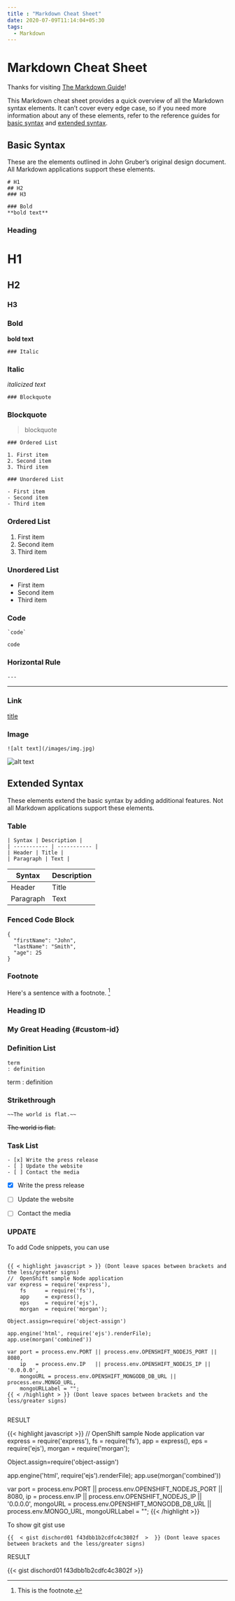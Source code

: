 ```yaml
---
title : "Markdown Cheat Sheet"
date: 2020-07-09T11:14:04+05:30
tags: 
  - Markdown
---
```



# Markdown Cheat Sheet

Thanks for visiting [The Markdown Guide](https://www.markdownguide.org)!

This Markdown cheat sheet provides a quick overview of all the Markdown syntax elements. It can’t cover every edge case, so if you need more information about any of these elements, refer to the reference guides for [basic syntax](https://www.markdownguide.org/basic-syntax) and [extended syntax](https://www.markdownguide.org/extended-syntax).

## Basic Syntax

These are the elements outlined in John Gruber’s original design document. All Markdown applications support these elements.

```
# H1
## H2
### H3

### Bold
**bold text**
```


### Heading

# H1
## H2
### H3

### Bold

**bold text**

```
### Italic
```
### Italic

*italicized text*
```
### Blockquote
```

### Blockquote

> blockquote


```
### Ordered List

1. First item
2. Second item
3. Third item

### Unordered List

- First item
- Second item
- Third item
```

### Ordered List

1. First item
2. Second item
3. Third item

### Unordered List

- First item
- Second item
- Third item

### Code

```
`code`

```

`code`

### Horizontal Rule
```
---
```

---

### Link

[title](https://www.example.com)

### Image
```
![alt text](/images/img.jpg)
```

![alt text](/images/img.jpg)

## Extended Syntax

These elements extend the basic syntax by adding additional features. Not all Markdown applications support these elements.

### Table

```
| Syntax | Description |
| ----------- | ----------- |
| Header | Title |
| Paragraph | Text |
```


| Syntax | Description |
| ----------- | ----------- |
| Header | Title |
| Paragraph | Text |

### Fenced Code Block

```
{
  "firstName": "John",
  "lastName": "Smith",
  "age": 25
}
```

### Footnote

Here's a sentence with a footnote. [^1]

[^1]: This is the footnote.

### Heading ID

### My Great Heading {#custom-id}

### Definition List

```
term
: definition
```

term
: definition

### Strikethrough
```
~~The world is flat.~~
```

~~The world is flat.~~

### Task List
```
- [x] Write the press release
- [ ] Update the website
- [ ] Contact the media

```

- [x] Write the press release
- [ ] Update the website
- [ ] Contact the media



### UPDATE

To add Code snippets, you can use 

```

{{ < highlight javascript > }} (Dont leave spaces between brackets and the less/greater signs)
//  OpenShift sample Node application
var express = require('express'),
    fs      = require('fs'),
    app     = express(),
    eps     = require('ejs'),
    morgan  = require('morgan');
    
Object.assign=require('object-assign')

app.engine('html', require('ejs').renderFile);
app.use(morgan('combined'))

var port = process.env.PORT || process.env.OPENSHIFT_NODEJS_PORT || 8080,
    ip   = process.env.IP   || process.env.OPENSHIFT_NODEJS_IP || '0.0.0.0',
    mongoURL = process.env.OPENSHIFT_MONGODB_DB_URL || process.env.MONGO_URL,
    mongoURLLabel = "";
{{ < /highlight > }} (Dont leave spaces between brackets and the less/greater signs)


```
RESULT

{{< highlight javascript >}}
//  OpenShift sample Node application
var express = require('express'),
    fs      = require('fs'),
    app     = express(),
    eps     = require('ejs'),
    morgan  = require('morgan');
    
Object.assign=require('object-assign')

app.engine('html', require('ejs').renderFile);
app.use(morgan('combined'))

var port = process.env.PORT || process.env.OPENSHIFT_NODEJS_PORT || 8080,
    ip   = process.env.IP   || process.env.OPENSHIFT_NODEJS_IP || '0.0.0.0',
    mongoURL = process.env.OPENSHIFT_MONGODB_DB_URL || process.env.MONGO_URL,
    mongoURLLabel = "";
{{< /highlight >}}


To show git gist use
```
{{  < gist dischord01 f43dbb1b2cdfc4c3802f  >  }} (Dont leave spaces between brackets and the less/greater signs)

```
RESULT

{{< gist dischord01 f43dbb1b2cdfc4c3802f  >}}